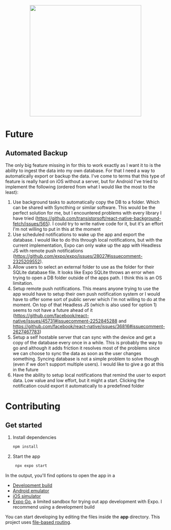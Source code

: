 <p align="center">
  <img src="https://github.com/user-attachments/assets/92ac2249-d21b-48b8-90d5-65f19d559fd8" width="350" />
</p>

# Future

## Automated Backup

The only big feature missing in for this to work exactly as I want it to is the ability to ingest the data into my own database.
For that I need a way to automatically export or backup the data. I've come to terms that this type of feature is really hard on iOS without a server, but for Android I've tried to implement the following (ordered from what I would like the most to the least):

1. Use background tasks to automatically copy the DB to a folder. Which can be shared with Syncthing or similar software. This would be the perfect solution for me, but I encountered problems with every library I have tried (https://github.com/transistorsoft/react-native-background-fetch/issues/565). I could try to write native code for it, but it's an effort I'm not willing to put in this at the moment
2. Use scheduled notifications to wake up the app and export the database. I would like to do this through local notifications, but with the current implementation, Expo can only wake up the app with Headless JS with remote push notifications (https://github.com/expo/expo/issues/28027#issuecomment-2325209552).
3. Allow users to select an external folder to use as the folder for their SQLite database file. It looks like Expo SQLite throws an error when trying to open a DB folder outside of the apps path. I think this is an OS limitation.
4. Setup remote push notifications. This means anyone trying to use the app would have to setup their own push notification system or I would have to offer some sort of public server which I'm not willing to do at the moment. On top of that Headless JS (which is also used for option 1) seems to not have a future ahead of it (https://github.com/facebook/react-native/issues/45731#issuecomment-2252845288 and https://github.com/facebook/react-native/issues/36816#issuecomment-2627467783)
5. Setup a self hostable server that can sync with the device and get a copy of the database every once in a while. This is probably the way to go and although it adds friction it resolves most of the problems since we can choose to sync the data as soon as the user changes something. Syncing database is not a simple problem to solve though (even if we don't support multiple users). I would like to give a go at this in the future
6. Have the ability to setup local notifications that remind the user to export data. Low value and low effort, but it might a start. Clicking the notification could export it automatically to a predefined folder

# Contributing

## Get started

1. Install dependencies

   ```bash
   npm install
   ```

2. Start the app

   ```bash
    npx expo start
   ```

In the output, you'll find options to open the app in a

- [Development build](https://docs.expo.dev/develop/development-builds/introduction/)
- [Android emulator](https://docs.expo.dev/workflow/android-studio-emulator/)
- [iOS simulator](https://docs.expo.dev/workflow/ios-simulator/)
- [Expo Go](https://expo.dev/go), a limited sandbox for trying out app development with Expo. I recommend using a development build

You can start developing by editing the files inside the **app** directory. This project uses [file-based routing](https://docs.expo.dev/router/introduction).
